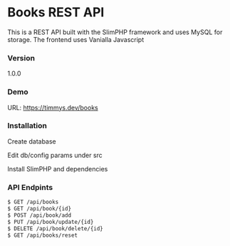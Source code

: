 # Books REST API

This is a REST API built with the SlimPHP framework and uses MySQL for storage.
The frontend uses Vanialla Javascript

### Version
1.0.0

### Demo

URL: https://timmys.dev/books

### Installation

Create database

Edit db/config params under src

Install SlimPHP and dependencies

### API Endpints
```sh
$ GET /api/books
$ GET /api/book/{id}
$ POST /api/book/add
$ PUT /api/book/update/{id}
$ DELETE /api/book/delete/{id}
$ GET /api/books/reset
```